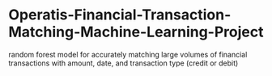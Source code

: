 # Operatis-Financial-Transaction-Matching-Machine-Learning-Project
random forest model for accurately matching large volumes of financial transactions with amount, date, and transaction type (credit or debit)

